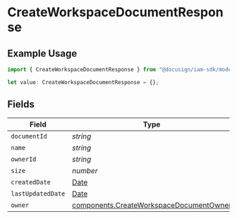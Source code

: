# CreateWorkspaceDocumentResponse

## Example Usage

```typescript
import { CreateWorkspaceDocumentResponse } from "@docusign/iam-sdk/models/components";

let value: CreateWorkspaceDocumentResponse = {};
```

## Fields

| Field                                                                                              | Type                                                                                               | Required                                                                                           | Description                                                                                        |
| -------------------------------------------------------------------------------------------------- | -------------------------------------------------------------------------------------------------- | -------------------------------------------------------------------------------------------------- | -------------------------------------------------------------------------------------------------- |
| `documentId`                                                                                       | *string*                                                                                           | :heavy_minus_sign:                                                                                 | N/A                                                                                                |
| `name`                                                                                             | *string*                                                                                           | :heavy_minus_sign:                                                                                 | N/A                                                                                                |
| `ownerId`                                                                                          | *string*                                                                                           | :heavy_minus_sign:                                                                                 | N/A                                                                                                |
| `size`                                                                                             | *number*                                                                                           | :heavy_minus_sign:                                                                                 | N/A                                                                                                |
| `createdDate`                                                                                      | [Date](https://developer.mozilla.org/en-US/docs/Web/JavaScript/Reference/Global_Objects/Date)      | :heavy_minus_sign:                                                                                 | N/A                                                                                                |
| `lastUpdatedDate`                                                                                  | [Date](https://developer.mozilla.org/en-US/docs/Web/JavaScript/Reference/Global_Objects/Date)      | :heavy_minus_sign:                                                                                 | N/A                                                                                                |
| `owner`                                                                                            | [components.CreateWorkspaceDocumentOwner](../../models/components/createworkspacedocumentowner.md) | :heavy_minus_sign:                                                                                 | N/A                                                                                                |